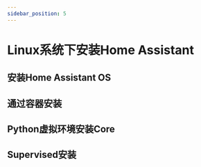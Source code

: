 ```yaml
---
sidebar_position: 5
---
```


# Linux系统下安装Home Assistant

## 安装Home Assistant OS

## 通过容器安装

## Python虚拟环境安装Core

## Supervised安装
